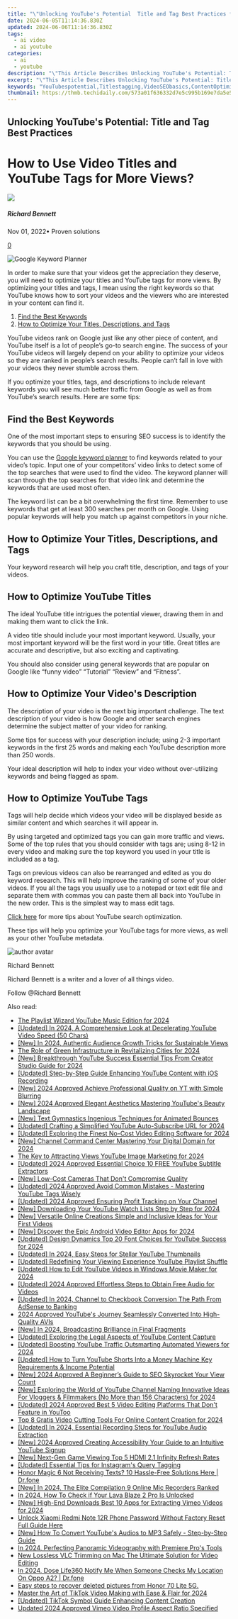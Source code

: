 ```yaml
---
title: "\"Unlocking YouTube's Potential  Title and Tag Best Practices for 2024\""
date: 2024-06-05T11:14:36.830Z
updated: 2024-06-06T11:14:36.830Z
tags:
  - ai video
  - ai youtube
categories:
  - ai
  - youtube
description: "\"This Article Describes Unlocking YouTube's Potential: Title and Tag Best Practices for 2024\""
excerpt: "\"This Article Describes Unlocking YouTube's Potential: Title and Tag Best Practices for 2024\""
keywords: "YouTubespotential,Titlestagging,VideoSEObasics,ContentOptimization,TagEffectiveness,SEOBranding,EngagementStrategies"
thumbnail: https://thmb.techidaily.com/573a01f636332d7e5c995b169e7da5e56cb9c949cb98537f68160223a0f7de27.jpg
---
```


## Unlocking YouTube's Potential: Title and Tag Best Practices

# How to Use Video Titles and YouTube Tags for More Views?

![](https://images.wondershare.com/filmora/article-images/richard-bennett.jpg)

##### Richard Bennett

 Nov 01, 2022• Proven solutions

[0](#commentsBoxSeoTemplate)

![Google Keyword Planner](https://images.wondershare.com/filmora/article-images/google-ads-keyword-planner.jpg)

In order to make sure that your videos get the appreciation they deserve, you will need to optimize your titles and YouTube tags for more views. By optimizing your titles and tags, I mean using the right keywords so that YouTube knows how to sort your videos and the viewers who are interested in your content can find it.

1. [Find the Best Keywords](#find)
2. [How to Optimize Your Titles, Descriptions, and Tags](#how)

 YouTube videos rank on Google just like any other piece of content, and YouTube itself is a lot of people’s go-to search engine. The success of your YouTube videos will largely depend on your ability to optimize your videos so they are ranked in people’s search results. People can’t fall in love with your videos they never stumble across them.

If you optimize your titles, tags, and descriptions to include relevant keywords you will see much better traffic from Google as well as from YouTube’s search results. Here are some tips:

## Find the Best Keywords

One of the most important steps to ensuring SEO success is to identify the keywords that you should be using.

You can use the [Google keyword planner](https://adwords.google.com/KeywordPlanner) to find keywords related to your video’s topic. Input one of your competitors’ video links to detect some of the top searches that were used to find the video. The keyword planner will scan through the top searches for that video link and determine the keywords that are used most often.

The keyword list can be a bit overwhelming the first time. Remember to use keywords that get at least 300 searches per month on Google. Using popular keywords will help you match up against competitors in your niche.

## How to Optimize Your Titles, Descriptions, and Tags

Your keyword research will help you craft title, description, and tags of your videos.

## How to Optimize YouTube Titles

The ideal YouTube title intrigues the potential viewer, drawing them in and making them want to click the link.

A video title should include your most important keyword. Usually, your most important keyword will be the first word in your title. Great titles are accurate and descriptive, but also exciting and captivating.

You should also consider using general keywords that are popular on Google like “funny video” “Tutorial” “Review” and “Fitness”.

## How to Optimize Your Video's Description

The description of your video is the next big important challenge. The text description of your video is how Google and other search engines determine the subject matter of your video for ranking.

Some tips for success with your description include; using 2-3 important keywords in the first 25 words and making each YouTube description more than 250 words.

Your ideal description will help to index your video without over-utilizing keywords and being flagged as spam.

## How to Optimize YouTube Tags

Tags will help decide which videos your video will be displayed beside as similar content and which searches it will appear in.

By using targeted and optimized tags you can gain more traffic and views. Some of the top rules that you should consider with tags are; using 8-12 in every video and making sure the top keyword you used in your title is included as a tag.

Tags on previous videos can also be rearranged and edited as you do keyword research. This will help improve the ranking of some of your older videos. If you all the tags you usually use to a notepad or text edit file and separate them with commas you can paste them all back into YouTube in the new order. This is the simplest way to mass edit tags.

[Click here](https://www.filmora.io/community-blog/4-steps-to-rank-higher-in-youtube%E2%80%99s-search-results-277.html) for more tips about YouTube search optimization.

These tips will help you optimize your YouTube tags for more views, as well as your other YouTube metadata.

![author avatar](https://images.wondershare.com/filmora/article-images/richard-bennett.jpg)

Richard Bennett

Richard Bennett is a writer and a lover of all things video.

Follow @Richard Bennett

<span class="atpl-alsoreadstyle">Also read:</span>
<div><ul>
<li><a href="https://facebook-video-footage.techidaily.com/the-playlist-wizard-youtube-music-edition-for-2024/"><u>The Playlist Wizard  YouTube Music Edition for 2024</u></a></li>
<li><a href="https://facebook-video-footage.techidaily.com/updated-in-2024-a-comprehensive-look-at-decelerating-youtube-video-speed-50-chars/"><u>[Updated] In 2024, A Comprehensive Look at Decelerating YouTube Video Speed (50 Chars)</u></a></li>
<li><a href="https://facebook-video-footage.techidaily.com/new-in-2024-authentic-audience-growth-tricks-for-sustainable-views/"><u>[New] In 2024, Authentic Audience Growth  Tricks for Sustainable Views</u></a></li>
<li><a href="https://facebook-video-footage.techidaily.com/the-role-of-green-infrastructure-in-revitalizing-cities-for-2024/"><u>The Role of Green Infrastructure in Revitalizing Cities for 2024</u></a></li>
<li><a href="https://facebook-video-footage.techidaily.com/new-breakthrough-youtube-success-essential-tips-from-creator-studio-guide-for-2024/"><u>[New] Breakthrough YouTube Success  Essential Tips From Creator Studio Guide for 2024</u></a></li>
<li><a href="https://facebook-video-footage.techidaily.com/updated-step-by-step-guide-enhancing-youtube-content-with-ios-recording/"><u>[Updated] Step-by-Step Guide  Enhancing YouTube Content with iOS Recording</u></a></li>
<li><a href="https://facebook-video-footage.techidaily.com/new-2024-approved-achieve-professional-quality-on-yt-with-simple-blurring/"><u>[New] 2024 Approved  Achieve Professional Quality on YT with Simple Blurring</u></a></li>
<li><a href="https://facebook-video-footage.techidaily.com/new-2024-approved-elegant-aesthetics-mastering-youtubes-beauty-landscape/"><u>[New] 2024 Approved  Elegant Aesthetics  Mastering YouTube's Beauty Landscape</u></a></li>
<li><a href="https://facebook-video-footage.techidaily.com/new-text-gymnastics-ingenious-techniques-for-animated-bounces/"><u>[New] Text Gymnastics  Ingenious Techniques for Animated Bounces</u></a></li>
<li><a href="https://facebook-video-footage.techidaily.com/updated-crafting-a-simplified-youtube-auto-subscribe-url-for-2024/"><u>[Updated] Crafting a Simplified YouTube Auto-Subscribe URL for 2024</u></a></li>
<li><a href="https://facebook-video-footage.techidaily.com/updated-exploring-the-finest-no-cost-video-editing-software-for-2024/"><u>[Updated] Exploring the Finest No-Cost Video Editing Software for 2024</u></a></li>
<li><a href="https://facebook-video-footage.techidaily.com/new-channel-command-center-mastering-your-digital-domain-for-2024/"><u>[New] Channel Command Center  Mastering Your Digital Domain for 2024</u></a></li>
<li><a href="https://facebook-video-footage.techidaily.com/the-key-to-attracting-views-youtube-image-marketing-for-2024/"><u>The Key to Attracting Views  YouTube Image Marketing for 2024</u></a></li>
<li><a href="https://facebook-video-footage.techidaily.com/updated-2024-approved-essential-choice-10-free-youtube-subtitle-extractors/"><u>[Updated] 2024 Approved  Essential Choice  10 FREE YouTube Subtitle Extractors</u></a></li>
<li><a href="https://facebook-video-footage.techidaily.com/new-low-cost-cameras-that-dont-compromise-quality/"><u>[New] Low-Cost Cameras That Don't Compromise Quality</u></a></li>
<li><a href="https://facebook-video-footage.techidaily.com/updated-2024-approved-avoid-common-mistakes-mastering-youtube-tags-wisely/"><u>[Updated] 2024 Approved  Avoid Common Mistakes - Mastering YouTube Tags Wisely</u></a></li>
<li><a href="https://facebook-video-footage.techidaily.com/updated-2024-approved-ensuring-profit-tracking-on-your-channel/"><u>[Updated] 2024 Approved  Ensuring Profit Tracking on Your Channel</u></a></li>
<li><a href="https://facebook-video-footage.techidaily.com/new-downloading-your-youtube-watch-lists-step-by-step-for-2024/"><u>[New] Downloading Your YouTube Watch Lists  Step by Step for 2024</u></a></li>
<li><a href="https://facebook-video-footage.techidaily.com/new-versatile-online-creations-simple-and-inclusive-ideas-for-your-first-videos/"><u>[New] Versatile Online Creations  Simple and Inclusive Ideas for Your First Videos</u></a></li>
<li><a href="https://facebook-video-footage.techidaily.com/new-discover-the-epic-android-video-editor-apps-for-2024/"><u>[New] Discover the Epic Android Video Editor Apps for 2024</u></a></li>
<li><a href="https://facebook-video-footage.techidaily.com/updated-design-dynamics-top-20-font-choices-for-youtube-success-for-2024/"><u>[Updated] Design Dynamics  Top 20 Font Choices for YouTube Success for 2024</u></a></li>
<li><a href="https://facebook-video-footage.techidaily.com/updated-in-2024-easy-steps-for-stellar-youtube-thumbnails/"><u>[Updated] In 2024, Easy Steps for Stellar YouTube Thumbnails</u></a></li>
<li><a href="https://facebook-video-footage.techidaily.com/updated-redefining-your-viewing-experience-youtube-playlist-shuffle/"><u>[Updated] Redefining Your Viewing Experience  YouTube Playlist Shuffle</u></a></li>
<li><a href="https://facebook-video-footage.techidaily.com/updated-how-to-edit-youtube-videos-in-windows-movie-maker-for-2024/"><u>[Updated] How to Edit YouTube Videos in Windows Movie Maker for 2024</u></a></li>
<li><a href="https://facebook-video-footage.techidaily.com/updated-2024-approved-effortless-steps-to-obtain-free-audio-for-videos/"><u>[Updated] 2024 Approved  Effortless Steps to Obtain Free Audio for Videos</u></a></li>
<li><a href="https://facebook-video-footage.techidaily.com/updated-in-2024-channel-to-checkbook-conversion-the-path-from-adsense-to-banking/"><u>[Updated] In 2024, Channel to Checkbook Conversion  The Path From AdSense to Banking</u></a></li>
<li><a href="https://facebook-video-footage.techidaily.com/2024-approved-youtubes-journey-seamlessly-converted-into-high-quality-avis/"><u>2024 Approved  YouTube's Journey  Seamlessly Converted Into High-Quality AVIs</u></a></li>
<li><a href="https://facebook-video-footage.techidaily.com/new-in-2024-broadcasting-brilliance-in-final-fragments/"><u>[New] In 2024, Broadcasting Brilliance in Final Fragments</u></a></li>
<li><a href="https://facebook-video-footage.techidaily.com/updated-exploring-the-legal-aspects-of-youtube-content-capture/"><u>[Updated] Exploring the Legal Aspects of YouTube Content Capture</u></a></li>
<li><a href="https://facebook-video-footage.techidaily.com/updated-boosting-youtube-traffic-outsmarting-automated-viewers-for-2024/"><u>[Updated] Boosting YouTube Traffic  Outsmarting Automated Viewers for 2024</u></a></li>
<li><a href="https://facebook-video-footage.techidaily.com/updated-how-to-turn-youtube-shorts-into-a-money-machine-key-requirements-and-income-potential/"><u>[Updated] How to Turn YouTube Shorts Into a Money Machine  Key Requirements & Income Potential</u></a></li>
<li><a href="https://facebook-video-footage.techidaily.com/new-2024-approved-a-beginners-guide-to-seo-skyrocket-your-view-count/"><u>[New] 2024 Approved  A Beginner’s Guide to SEO  Skyrocket Your View Count</u></a></li>
<li><a href="https://facebook-video-footage.techidaily.com/new-exploring-the-world-of-youtube-channel-naming-innovative-ideas-for-vloggers-and-filmmakers-no-more-than-156-characters-for-2024/"><u>[New] Exploring the World of YouTube Channel Naming  Innovative Ideas For Vloggers & Filmmakers (No More than 156 Characters) for 2024</u></a></li>
<li><a href="https://facebook-video-footage.techidaily.com/updated-2024-approved-best-5-video-editing-platforms-that-dont-feature-in-youtoo/"><u>[Updated] 2024 Approved  Best 5 Video Editing Platforms That Don't Feature in YouToo</u></a></li>
<li><a href="https://facebook-video-footage.techidaily.com/top-8-gratis-video-cutting-tools-for-online-content-creation-for-2024/"><u>Top 8 Gratis Video Cutting Tools For Online Content Creation for 2024</u></a></li>
<li><a href="https://facebook-video-footage.techidaily.com/updated-in-2024-essential-recording-steps-for-youtube-audio-extraction/"><u>[Updated] In 2024, Essential Recording Steps for YouTube Audio Extraction</u></a></li>
<li><a href="https://facebook-video-footage.techidaily.com/new-2024-approved-creating-accessibility-your-guide-to-an-intuitive-youtube-signup/"><u>[New] 2024 Approved  Creating Accessibility  Your Guide to an Intuitive YouTube Signup</u></a></li>
<li><a href="https://video-capture.techidaily.com/new-next-gen-game-viewing-top-5-hdmi-21-infinity-refresh-rates/"><u>[New] Next-Gen Game Viewing  Top 5 HDMI 2.1 Infinity Refresh Rates</u></a></li>
<li><a href="https://instagram-video-recordings.techidaily.com/updated-essential-tips-for-instagrams-query-tagging/"><u>[Updated] Essential Tips for Instagram's Query Tagging</u></a></li>
<li><a href="https://change-location.techidaily.com/honor-magic-6-not-receiving-texts-10-hassle-free-solutions-here-drfone-by-drfone-fix-android-problems-fix-android-problems/"><u>Honor Magic 6 Not Receiving Texts? 10 Hassle-Free Solutions Here | Dr.fone</u></a></li>
<li><a href="https://screen-video-capture.techidaily.com/new-in-2024-the-elite-compilation-9-online-mic-recorders-ranked/"><u>[New] In 2024, The Elite Compilation  9 Online Mic Recorders Ranked</u></a></li>
<li><a href="https://sim-unlock.techidaily.com/in-2024-how-to-check-if-your-lava-blaze-2-pro-is-unlocked-by-drfone-android/"><u>In 2024, How To Check if Your Lava Blaze 2 Pro Is Unlocked</u></a></li>
<li><a href="https://vimeo-videos.techidaily.com/new-high-end-downloads-best-10-apps-for-extracting-vimeo-videos-for-2024/"><u>[New] High-End Downloads  Best 10 Apps for Extracting Vimeo Videos for 2024</u></a></li>
<li><a href="https://unlock-android.techidaily.com/unlock-xiaomi-redmi-note-12r-phone-password-without-factory-reset-full-guide-here-by-drfone-android/"><u>Unlock Xiaomi Redmi Note 12R Phone Password Without Factory Reset Full Guide Here</u></a></li>
<li><a href="https://youtube-stream.techidaily.com/new-how-to-convert-youtubes-audios-to-mp3-safely-step-by-step-guide/"><u>[New] How To Convert YouTube's Audios to MP3 Safely - Step-by-Step Guide</u></a></li>
<li><a href="https://extra-skills.techidaily.com/in-2024-perfecting-panoramic-videography-with-premiere-pros-tools/"><u>In 2024, Perfecting Panoramic Videography with Premiere Pro's Tools</u></a></li>
<li><a href="https://ai-driven-video-production.techidaily.com/new-lossless-vlc-trimming-on-mac-the-ultimate-solution-for-video-editing/"><u>New Lossless VLC Trimming on Mac The Ultimate Solution for Video Editing</u></a></li>
<li><a href="https://review-topics.techidaily.com/in-2024-dose-life360-notify-me-when-someone-checks-my-location-on-oppo-a2-drfone-by-drfone-virtual-android/"><u>In 2024, Dose Life360 Notify Me When Someone Checks My Location On Oppo A2? | Dr.fone</u></a></li>
<li><a href="https://phone-solutions.techidaily.com/easy-steps-to-recover-deleted-pictures-from-honor-70-lite-5g-by-fonelab-android-recover-pictures/"><u>Easy steps to recover deleted pictures from Honor 70 Lite 5G.</u></a></li>
<li><a href="https://tiktok-clips.techidaily.com/master-the-art-of-tiktok-video-making-with-ease-and-flair-for-2024/"><u>Master the Art of TikTok Video Making with Ease & Flair for 2024</u></a></li>
<li><a href="https://tiktok-video-recordings.techidaily.com/updated-tiktok-symbol-guide-enhancing-content-creation/"><u>[Updated] TikTok Symbol Guide  Enhancing Content Creation</u></a></li>
<li><a href="https://audio-editing.techidaily.com/updated-2024-approved-vimeo-video-profile-aspect-ratio-specified/"><u>Updated 2024 Approved Vimeo Video Profile Aspect Ratio Specified</u></a></li>
</ul></div>

<ins class="adsbygoogle"
      style="display:block"
      data-ad-client="ca-pub-7571918770474297"
      data-ad-slot="8358498916"
      data-ad-format="auto"
      data-full-width-responsive="true"></ins>